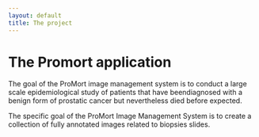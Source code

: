 ```yaml
---
layout: default
title: The project
---
```


# The Promort application

The goal of the ProMort image management system is to conduct a large scale epidemiological study of patients that have beendiagnosed with a benign form of prostatic cancer but nevertheless died before expected.

The specific goal of the ProMort Image Management System is to create a collection of fully annotated images related to biopsies slides.
